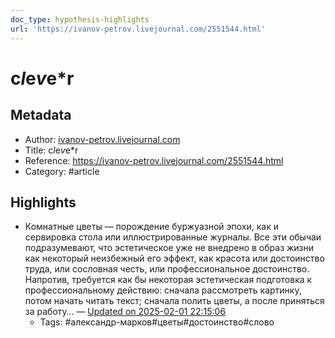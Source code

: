```yaml
---
doc_type: hypothesis-highlights
url: 'https://ivanov-petrov.livejournal.com/2551544.html'
---
```

# c*l*e*v*e*r

## Metadata
- Author: [ivanov-petrov.livejournal.com]()
- Title: c*l*e*v*e*r
- Reference: https://ivanov-petrov.livejournal.com/2551544.html
- Category: #article

## Highlights
- Комнатные цветы — порождение буржуазной эпохи, как и сервировка стола или иллюстрированные журналы. Все эти обычаи подразумевают, что эстетическое уже не внедрено в образ жизни как некоторый неизбежный его эффект, как красота или достоинство труда, или сословная честь, или профессиональное достоинство. Напротив, требуется как бы некоторая эстетическая подготовка к профессиональному действию: сначала рассмотреть картинку, потом начать читать текст; сначала полить цветы, а после приняться за работу… — [Updated on 2025-02-01 22:15:06](https://hyp.is/2PgvjuDQEe-09v_HzTZeQQ/ivanov-petrov.livejournal.com/2551544.html)
   - Tags: #александр-марков#цветы#достоинство#слово
